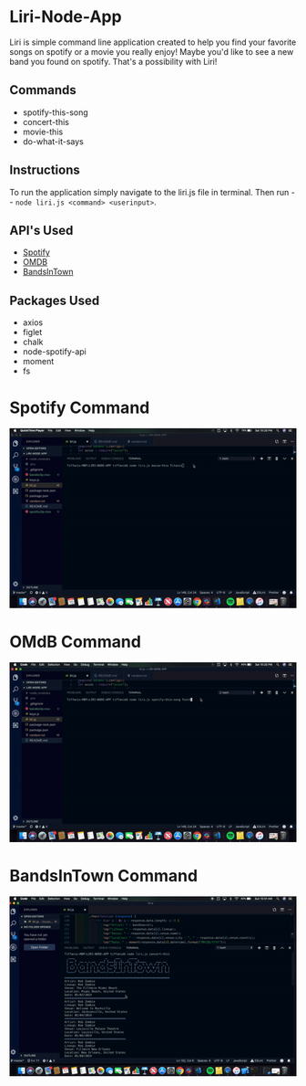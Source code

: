 Liri-Node-App
=============
Liri is simple command line application created to help you find your favorite songs on spotify or a movie you really enjoy! Maybe you'd like to see a new band you found on spotify. That's a possibility with Liri!

Commands
--------
* spotify-this-song
* concert-this
* movie-this
* do-what-it-says

Instructions
------------
To run the application simply navigate to the liri.js file in terminal. Then run -- `node liri.js <command> <userinput>`.

API's Used
----------
* [Spotify](https://developer.spotify.com/documentation/web-api/)
* [OMDB](http://www.omdbapi.com/)
* [BandsInTown](http://www.artists.bandsintown.com/bandsintown-api)

Packages Used
--------------
* axios
* figlet
* chalk
* node-spotify-api
* moment
* fs

Spotify Command
================
![](gifs/spotify.gif)

OMdB Command
=============
![](gifs/omdb.gif)

BandsInTown Command
====================
![](gifs/bandsintown.gif)